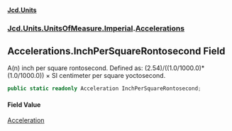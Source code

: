 #### [Jcd.Units](index.md 'index')
### [Jcd.Units.UnitsOfMeasure.Imperial](Jcd.Units.UnitsOfMeasure.Imperial.md 'Jcd.Units.UnitsOfMeasure.Imperial').[Accelerations](Accelerations.md 'Jcd.Units.UnitsOfMeasure.Imperial.Accelerations')

## Accelerations.InchPerSquareRontosecond Field

A(n) inch per square rontosecond. Defined as: (2.54)/((1.0/1000.0)*(1.0/1000.0)) × SI centimeter per square yoctosecond.

```csharp
public static readonly Acceleration InchPerSquareRontosecond;
```

#### Field Value
[Acceleration](Acceleration.md 'Jcd.Units.UnitTypes.Acceleration')